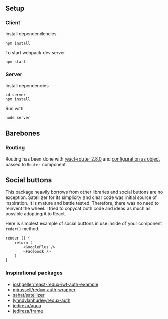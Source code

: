 ## Setup

### Client

Install dependendencies
```
npm install
```

To start webpack dev server
```
npm start
```

### Server 

Install dependencies
```
cd server
npm install
```

Run with 
```
node server
```

## Barebones

### Routing

Routing has been done with [react-router 2.8.0][react-router] and [configuration as object][react-router-conf] passed to `Router` component.

[react-router]: https://github.com/reactjs/react-router/blob/v2.8.0/
[react-router-conf]: https://github.com/reactjs/react-router/blob/v2.8.0/docs/guides/RouteConfiguration.md#configuration-with-plain-routes

## Social buttons

This package heavily borrows from other libraries and social buttons are no exception. Satellizer for its simplicity
and clear code was initial source of inspiration. It is mature and battle tested. Therefore, there was no need to 
reinvent the wheel. I tried to copycat both code and ideas as much as possible adopting it to React.

Here is simplest example of social buttons in use inside of your component `reder()` method.

```
render () {
	return (
		<GooglePlus />
		<Facebook />
	)
}
```

### Inspirational packages

* [joshgeller/react-redux-jwt-auth-example](https://github.com/joshgeller/react-redux-jwt-auth-example)
* [mjrussell/redux-auth-wrapper](https://github.com/mjrussell/redux-auth-wrapper)
* [sahat/satellizer](https://github.com/sahat/satellizer)
* [lynndylanhurley/redux-auth](https://github.com/lynndylanhurley/redux-auth)
* [jedireza/aqua](https://github.com/jedireza/aqua)
* [jedireza/frame](https://github.com/jedireza/frame)
